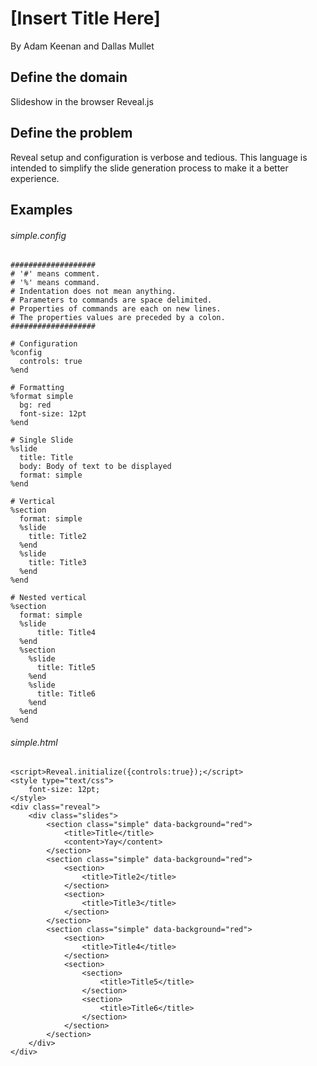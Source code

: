 # [Insert Title Here]
By Adam Keenan and Dallas Mullet

## Define the domain
Slideshow in the browser
Reveal.js

## Define the problem
Reveal setup and configuration is verbose and tedious. This language is intended
to simplify the slide generation process to make it a better experience.

## Examples

###### simple.config
    ###################
    # '#' means comment.
    # '%' means command.
    # Indentation does not mean anything.
    # Parameters to commands are space delimited.
    # Properties of commands are each on new lines.
    # The properties values are preceded by a colon.
    ###################

    # Configuration
    %config
      controls: true
    %end

    # Formatting
    %format simple
      bg: red
      font-size: 12pt
    %end
    
    # Single Slide
    %slide
      title: Title
      body: Body of text to be displayed
      format: simple
    %end

    # Vertical
    %section
      format: simple
      %slide
        title: Title2
      %end
      %slide
        title: Title3
      %end
    %end 
    
    # Nested vertical
    %section
      format: simple
      %slide
          title: Title4
      %end
      %section
        %slide
          title: Title5
        %end
        %slide
          title: Title6
        %end
      %end
    %end 

###### simple.html

    <script>Reveal.initialize({controls:true});</script>
    <style type="text/css">
        font-size: 12pt;
    </style>
    <div class="reveal">
        <div class="slides">
            <section class="simple" data-background="red">
                <title>Title</title>
                <content>Yay</content>
            </section>
            <section class="simple" data-background="red">
                <section>
                    <title>Title2</title>
                </section>
                <section>
                    <title>Title3</title>
                </section>
            </section>
            <section class="simple" data-background="red">
                <section>
                    <title>Title4</title>
                </section>
                <section>
                    <section>
                        <title>Title5</title>
                    </section>
                    <section>
                        <title>Title6</title>
                    </section>
                </section>
            </section>
        </div>
    </div>
